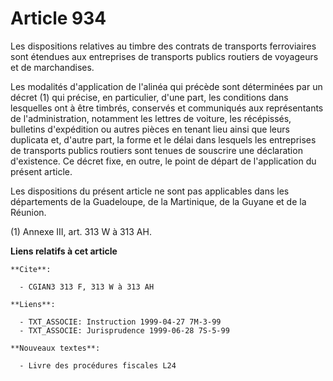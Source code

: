 # Article 934

Les dispositions relatives au timbre des contrats de transports ferroviaires sont étendues aux entreprises de transports
publics routiers de voyageurs et de marchandises.

Les modalités d'application de l'alinéa qui précède sont déterminées par un décret (1) qui précise, en particulier, d'une
part, les conditions dans lesquelles ont à être timbrés, conservés et communiqués aux représentants de l'administration,
notamment les lettres de voiture, les récépissés, bulletins d'expédition ou autres pièces en tenant lieu ainsi que leurs
duplicata et, d'autre part, la forme et le délai dans lesquels les entreprises de transports publics routiers sont tenues de
souscrire une déclaration d'existence. Ce décret fixe, en outre, le point de départ de l'application du présent article.

Les dispositions du présent article ne sont pas applicables dans les départements de la Guadeloupe, de la Martinique, de la
Guyane et de la Réunion.

(1)  Annexe III, art. 313 W à 313 AH.

**Liens relatifs à cet article**

	**Cite**:

	  - CGIAN3 313 F, 313 W à 313 AH

	**Liens**:

	  - TXT_ASSOCIE: Instruction 1999-04-27 7M-3-99
	  - TXT_ASSOCIE: Jurisprudence 1999-06-28 7S-5-99

	**Nouveaux textes**:

	  - Livre des procédures fiscales L24
